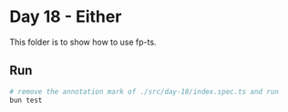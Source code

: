 # Day 18 - Either

This folder is to show how to use fp-ts.

## Run

```sh
# remove the annotation mark of ./src/day-18/index.spec.ts and run
bun test
```
